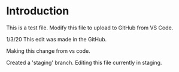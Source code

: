 # Introduction

This is a test file. Modify this file to upload to GitHub from VS Code.

1/3/20
This edit was made in the GitHub.

Making this change from vs code.

Created a 'staging' branch. Editing this file currently in staging.